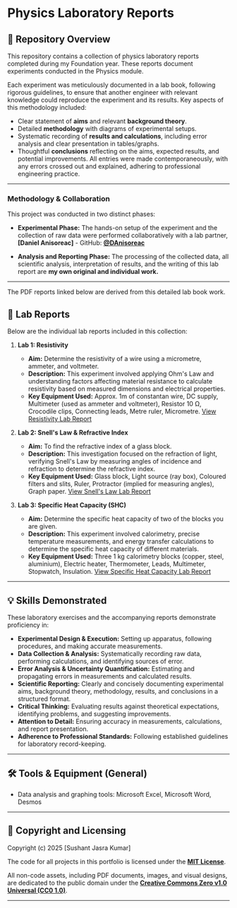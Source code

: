 # Physics Laboratory Reports

## 📜 Repository Overview

This repository contains a collection of physics laboratory reports completed during my Foundation year. These reports document experiments conducted in the Physics module.

Each experiment was meticulously documented in a lab book, following rigorous guidelines, to ensure that another engineer with relevant knowledge could reproduce the experiment and its results. Key aspects of this methodology included:
* Clear statement of **aims** and relevant **background theory**.
* Detailed **methodology** with diagrams of experimental setups.
* Systematic recording of **results and calculations**, including error analysis and clear presentation in tables/graphs.
* Thoughtful **conclusions** reflecting on the aims, expected results, and potential improvements.
All entries were made contemporaneously, with any errors crossed out and explained, adhering to professional engineering practice.

---

### Methodology & Collaboration

This project was conducted in two distinct phases:

* **Experimental Phase:** The hands-on setup of the experiment and the collection of raw data were performed collaboratively with a lab partner, **[Daniel Anisoreac]** - GitHub: **[@DAnisoreac](https://github.com/DAnisoreac)**

* **Analysis and Reporting Phase:** The processing of the collected data, all scientific analysis, interpretation of results, and the writing of this lab report are **my own original and individual work.**

---

The PDF reports linked below are derived from this detailed lab book work.
## 🔬 Lab Reports

Below are the individual lab reports included in this collection:

1.  **Lab 1: Resistivity**
    * **Aim:** Determine the resistivity of a wire using a micrometre, ammeter, and voltmeter.
    * **Description:** This experiment involved applying Ohm's Law and understanding factors affecting material resistance to calculate resistivity based on measured dimensions and electrical properties.
    * **Key Equipment Used:** Approx. 1m of constantan wire, DC supply, Multimeter (used as ammeter and voltmeter), Resistor 10 Ω, Crocodile clips, Connecting leads, Metre ruler, Micrometre.
[View Resistivity Lab Report](lab1_resistivity.pdf)

2.  **Lab 2: Snell's Law & Refractive Index**
    * **Aim:** To find the refractive index of a glass block.
    * **Description:** This investigation focused on the refraction of light, verifying Snell's Law by measuring angles of incidence and refraction to determine the refractive index.
    * **Key Equipment Used:** Glass block, Light source (ray box), Coloured filters and slits, Ruler, Protractor (implied for measuring angles), Graph paper.
[View Snell's Law Lab Report](lab3_snellslaw_.pdf)

3.  **Lab 3: Specific Heat Capacity (SHC)**
    * **Aim:** Determine the specific heat capacity of two of the blocks you are given.
    * **Description:** This experiment involved calorimetry, precise temperature measurements, and energy transfer calculations to determine the specific heat capacity of different materials.
    * **Key Equipment Used:** Three 1 kg calorimetry blocks (copper, steel, aluminium), Electric heater, Thermometer, Leads, Multimeter, Stopwatch, Insulation.
[View Specific Heat Capacity Lab Report](lab4_SHC.pdf)

---

## 💡 Skills Demonstrated

These laboratory exercises and the accompanying reports demonstrate proficiency in:

* **Experimental Design & Execution:** Setting up apparatus, following procedures, and making accurate measurements.
* **Data Collection & Analysis:** Systematically recording raw data, performing calculations, and identifying sources of error.
* **Error Analysis & Uncertainty Quantification:** Estimating and propagating errors in measurements and calculated results.
* **Scientific Reporting:** Clearly and concisely documenting experimental aims, background theory, methodology, results, and conclusions in a structured format.
* **Critical Thinking:** Evaluating results against theoretical expectations, identifying problems, and suggesting improvements.
* **Attention to Detail:** Ensuring accuracy in measurements, calculations, and report presentation.
* **Adherence to Professional Standards:** Following established guidelines for laboratory record-keeping.

---

## 🛠️ Tools & Equipment (General)

* Data analysis and graphing tools: Microsoft Excel, Microsoft Word, Desmos

---

## 📄 Copyright and Licensing
Copyright (c) 2025 [Sushant Jasra Kumar]

The code for all projects in this portfolio is licensed under the **[MIT License](https://github.com/sushant1203/sushant1203/blob/main/LICENSE)**.

All non-code assets, including PDF documents, images, and visual designs, are dedicated to the public domain under the **[Creative Commons Zero v1.0 Universal (CC0 1.0)](https://github.com/sushant1203/sushant1203/blob/main/LICENSE2)**.

---
